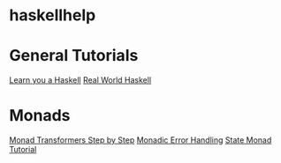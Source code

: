 haskellhelp
===========

# General Tutorials #

[Learn you a Haskell](http://learnyouahaskell.com/chapters)
[Real World Haskell](http://book.realworldhaskell.org/read/)

# Monads #

[Monad Transformers Step by Step](http://www.grabmueller.de/martin/www/pub/Transformers.en.html)
[Monadic Error Handling](http://stackoverflow.com/questions/4063592/how-can-i-write-a-state-monad-that-does-error-handling-as-well?rq=1)
[State Monad Tutorial](http://brandon.si/code/the-state-monad-a-tutorial-for-the-confused/)
